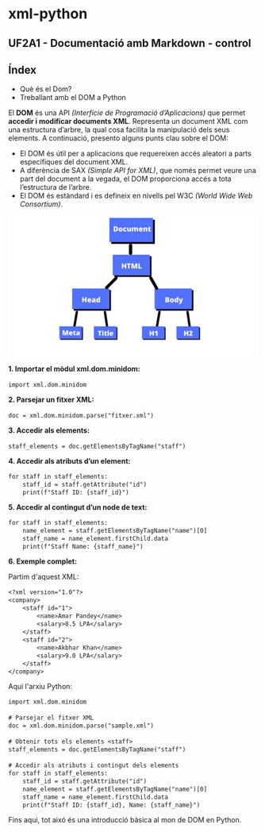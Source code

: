 # xml-python
## UF2A1 - Documentació amb Markdown - control

## Índex
- Què és el Dom?
- Treballant amb el DOM a Python


<a name="Què és el Dom?"></a>
El **DOM** és una API *(Interfície de Programació d’Aplicacions)* que permet **accedir i modificar documents XML**. Representa un document XML com una estructura d’arbre, la qual cosa facilita la manipulació dels seus elements. A continuació, presento alguns punts clau sobre el DOM:

- El DOM és útil per a aplicacions que requereixen accés aleatori a parts específiques del document XML.
- A diferència de SAX *(Simple API for XML)*, que només permet veure una part del document a la vegada, el DOM proporciona accés a tota l’estructura de l’arbre.
- El DOM és estàndard i es defineix en nivells pel W3C *(World Wide Web Consortium)*.

![esquema estructural de Dom](Document.jpg)

<a name="Treballant amb el DOM a Python"></a>

**1. Importar el mòdul xml.dom.minidom:**

``` import xml.dom.minidom ```

**2. Parsejar un fitxer XML:**

``` doc = xml.dom.minidom.parse("fitxer.xml") ```

**3. Accedir als elements:**

``` staff_elements = doc.getElementsByTagName("staff") ```

**4. Accedir als atributs d’un element:**

```
for staff in staff_elements:
    staff_id = staff.getAttribute("id")
    print(f"Staff ID: {staff_id}")
 ```
**5. Accedir al contingut d’un node de text:**

```
for staff in staff_elements:
    name_element = staff.getElementsByTagName("name")[0]
    staff_name = name_element.firstChild.data
    print(f"Staff Name: {staff_name}")
```

**6. Exemple complet:**

Partim d'aquest XML:
```
<?xml version="1.0"?>
<company>
    <staff id="1">
        <name>Amar Pandey</name>
        <salary>8.5 LPA</salary>
    </staff>
    <staff id="2">
        <name>Akbhar Khan</name>
        <salary>9.0 LPA</salary>
    </staff>
</company>
```

Aqui l'arxiu Python:

```
import xml.dom.minidom

# Parsejar el fitxer XML
doc = xml.dom.minidom.parse("sample.xml")

# Obtenir tots els elements <staff>
staff_elements = doc.getElementsByTagName("staff")

# Accedir als atributs i contingut dels elements
for staff in staff_elements:
    staff_id = staff.getAttribute("id")
    name_element = staff.getElementsByTagName("name")[0]
    staff_name = name_element.firstChild.data
    print(f"Staff ID: {staff_id}, Name: {staff_name}")
```

Fins aqui, tot aixó és una introducció bàsica al mon de DOM en Python. 
